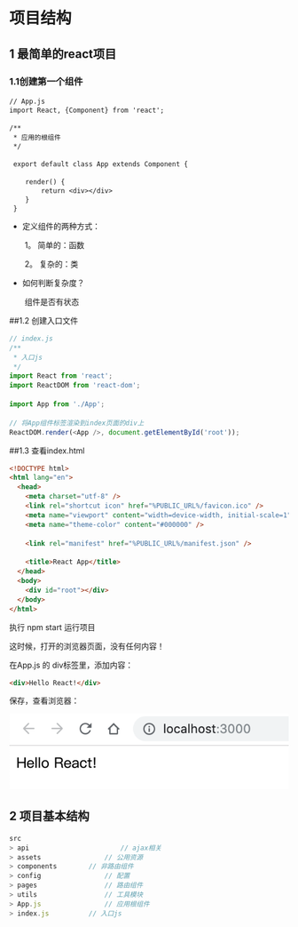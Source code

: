 # 项目结构

## 1 最简单的react项目

### 1.1创建第一个组件

```react
// App.js
import React, {Component} from 'react';

/**
 * 应用的根组件
 */

 export default class App extends Component {
     
    render() {
        return <div></div>
    }
 }
```

* 定义组件的两种方式：

  ​	1。 简单的：函数

  ​	2。 复杂的：类

* 如何判断复杂度？

  ​	组件是否有状态

##1.2 创建入口文件

```js
// index.js
/**
 * 入口js
 */
import React from 'react';
import ReactDOM from 'react-dom';

import App from './App';

// 将App组件标签渲染到index页面的div上
ReactDOM.render(<App />, document.getElementById('root'));
```

##1.3 查看index.html

```html
<!DOCTYPE html>
<html lang="en">
  <head>
    <meta charset="utf-8" />
    <link rel="shortcut icon" href="%PUBLIC_URL%/favicon.ico" />
    <meta name="viewport" content="width=device-width, initial-scale=1" />
    <meta name="theme-color" content="#000000" />
   
    <link rel="manifest" href="%PUBLIC_URL%/manifest.json" />
    
    <title>React App</title>
  </head>
  <body>
    <div id="root"></div>
  </body>
</html>
```

执行 npm start 运行项目

这时候，打开的浏览器页面，没有任何内容！

在App.js 的 div标签里，添加内容：

```html
<div>Hello React!</div>
```

保存，查看浏览器：

![hello_react](./img/hello_react.png)

## 2 项目基本结构

```js
src
> api						// ajax相关
> assets 				// 公用资源
> components 		// 非路由组件
> config 				// 配置
> pages					// 路由组件
> utils					// 工具模块
> App.js				// 应用根组件
> index.js			// 入口js
```

